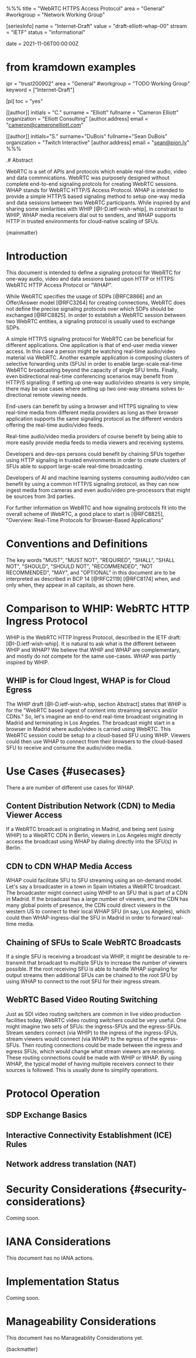 %%%
title = "WebRTC HTTPS Access Protocol"
area = "General"
#workgroup = "Network Working Group"

[seriesInfo]
name = "Internet-Draft"
value = "draft-elliott-whap-00"
stream = "IETF"
status = "informational"

date = 2021-11-06T00:00:00Z

# from kramdown examples
ipr = "trust200902"
area = "General"
#workgroup = "TODO Working Group"
keyword = ["Internet-Draft"]

[pi]
toc = "yes"

[[author]]
initials = "C."
surname = "Elliott"
fullname = "Cameron Elliott"
organization = "Elliott Consulting"
  [author.address]
   email = "cameron@cameronelliott.com"


[[author]]
initials="S."
surname="DuBois"
fullname="Sean DuBois"
organization = "Twitch Interactive"
  [author.address]
  email = "sean@pion.ly"
%%%



.# Abstract

WebRTC is a set of APIs and protocols which enable real-time audio, video and data commnications. WebRTC was purposely designed without complete end-to-end signaling protcols for creating WebRTC sessions. WHAP stands for WebRTC HTTP/S Access Protocol. WHAP is intended to provide a simple HTTP/S based signaling method to setup one-way media and data sessions between two WebRTC participants. While inspired by and sharing some similarities with WHIP [@I-D.ietf-wish-whip], in constrast to WHIP, WHAP media receivers dial out to senders, and WHAP supports HTTP in trusted environments for cloud-native scaling of SFUs.


{mainmatter}

# Introduction

<!--
model: https://datatracker.ietf.org/doc/html/rfc8825
goal
background
benefits
comparison/why not whip?
-->

This document is intended to define a signaling protocol for WebRTC for one-way audio, video and data sessions based upon HTTP or HTTPS: WebRTC HTTP Access Protocol or "WHAP". 

While WebRTC specifies the usage of SDPs [@RFC8866] and an Offer/Answer model [@RFC3264] for creating connections, WebRTC does not define the precise signaling protocols over which SDPs should be exchanged [@RFC8825]. In order to establish a WebRTC session between two WebRTC entities, a signaling protocol is usually used to exchange SDPs. 

A simple HTTP/S signaling protocol for WebRTC can be beneficial for different applications. One application is that of end-user media viewer access. In this case a person might be watching real-time audio/video material via WebRTC. Another example application is composing clusters of selective forwarding units (SFUs) in order to enable large-scale real-time WebRTC broadcasting beyond the capacity of single SFU limits.  Finally, even bidirectional real-time conferencing scenarios may benefit from HTTP/S signalling: if setting up one-way audio/video streams is very simple, there may be use cases where setting up two one-way streams solves bi-directional remote viewing needs.

End-users can benefit by using a browser and HTTPS signaling to view real-time media from different media providers as long as their browser application supports the same signaling protocol as the different vendors offering the real-time audio/video feeds. 

Real-time audio/video media providers of course benefit by being able to more easily provide media feeds to media viewers and receiving systems.

Developers and dev-ops persons could benefit by chaining SFUs together using HTTP signaling in trusted environments in order to create clusters of SFUs able to support large-scale real-time broadcasting.

Developers of AI and machine learning systems consuming audio/video can benefit by using a common HTTP/S signaling protocol, as they can now ingest media from cameras and even audio/video pre-processors that might be sources from 3rd parties.

For further information on WebRTC and how signaling protocols fit into the overall scheme of WebRTC, a good place to start is [@RFC8825], "Overview: Real-Time Protocols for Browser-Based Applications"

# Conventions and Definitions

The key words "MUST", "MUST NOT", "REQUIRED", "SHALL", "SHALL NOT", "SHOULD",
"SHOULD NOT", "RECOMMENDED", "NOT RECOMMENDED", "MAY", and "OPTIONAL" in this
document are to be interpreted as described in BCP 14 [@!RFC2119] [@RFC8174]
when, and only when, they appear in all capitals, as shown here.

# Comparison to WHIP: WebRTC HTTP Ingress Protocol

WHIP is the WebRTC HTTP Ingress Protocol, described in the IETF draft: [@I-D.ietf-wish-whip]. 
It is natural to ask what is the different between WHIP and WHAP? 
We believe that WHIP and WHAP are complementary, and mostly do not compete for the same use-cases. WHAP was partly inspired by WHIP. 

## WHIP is for Cloud Ingest, WHAP is for Cloud Egress

The WHIP draft [@I-D.ietf-wish-whip, section Abstract] states that WHIP is for the "WebRTC based ingest of content into streaming servics and/or CDNs." 
So, let's imagine an end-to-end real-time broadcast originating in Madrid and terminating in Los Angeles. The broadcast might start in a browser in Madrid where audio/video is carried using WebRTC. This WebRTC session could be setup to a cloud-based SFU using WHIP. Viewers could then use WHAP to connect from their browsers to the cloud-based SFU to receive and consume the audio/video media.


# Use Cases {#usecases}

There a are number of different use cases for WHAP.

## Content Distribution Network (CDN) to Media Viewer Access 

If a WebRTC broadcast is originating in Madrid, and being sent (using WHIP) to a WebRTC CDN in Berlin, viewers in Los Angeles might directly access the broadcast using WHAP by dialing directly into the SFU(s) in Berlin.

## CDN to CDN WHAP Media Access

WHAP could facilitate SFU to SFU streaming using an on-demand model. Let's say a broadcaster in a town in Spain initiates a WebRTC broadcast. The broadcaster might connect using WHIP to an SFU that is part of a CDN in Madrid. If the broadcast has a large number of viewers, and the CDN has many global points of presence, the CDN could direct viewers in the western US to connect to their local WHAP SFU (in say, Los Angeles), which could then WHAP-ingress-dial the SFU in Madrid in order to forward real-time media.

## Chaining of SFUs to Scale WebRTC Broadcasts

If a single SFU is receiving a broadcast via WHIP, it might be desirable to re-transmit that broadcast to multiple SFUs to increase the number of viewers possible. If the root receiving SFU is able to handle WHAP signaling for output streams then additional SFUs can be chained to the root SFU by using WHAP to connect to the root SFU for their ingress stream.

## WebRTC Based Video Routing Switching

Just as SDI video routing switchers are common in live video production facilities today, WebRTC video routing switchers could be very useful. One might imagine two sets of SFUs: the ingress-SFUs and the egress-SFUs. Stream senders connect (via WHIP) to the ingress of the ingress-SFUs, stream viewers would connect (via WHAP) to the egress of the egress-SFUs. Then routing connections could be made between the ingress and egress SFUs, which would change what stream viewers are receiving. These routing connections could be made with WHIP or WHAP. By using WHAP, the typical model of having multiple receivers connect to their sources is followed. This is usually done to simplify operations.


# Protocol Operation

## SDP Exchange Basics

## Interactive Connectivity Establishment (ICE) Rules
## Network address translation (NAT) 



# Security Considerations {#security-considerations}

Coming soon.


# IANA Considerations

This document has no IANA actions.

# Implementation Status

Coming soon.

# Manageability Considerations

This document has no Manageability Considerations yet.



{backmatter}








<reference anchor='obs' target='https://obsproject.com/'>
  <front>
    <title>Open Broadcaster Software</title>
    <author/>
    <date/>
  </front>
</reference>